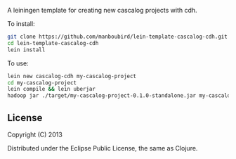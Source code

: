 A leiningen template for creating new cascalog projects with cdh.

To install:

```bash
git clone https://github.com/manboubird/lein-template-cascalog-cdh.git 
cd lein-template-cascalog-cdh
lein install
```

To use:

```bash
lein new cascalog-cdh my-cascalog-project
cd my-cascalog-project
lein compile && lein uberjar
hadoop jar ./target/my-cascalog-project-0.1.0-standalone.jar my-cascalog-project.core
```

## License

Copyright (C) 2013

Distributed under the Eclipse Public License, the same as Clojure.


